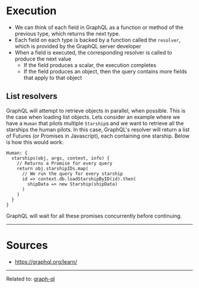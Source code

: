# Execution

- We can think of each field in GraphQL as a function or method of the previous type, which returns the next type.
- Each field on each type is backed by a function called the `resolver`, which is provided by the GraphQL server developer
- When a field is executed, the corresponding resolver is called to produce the next value
	- If the field produces a scalar, the execution completes
	- If the field produces an object, then the query contains more fields that apply to that object

## List resolvers

GraphQL will attempt to retrieve objects in parallel, when possible. This is the case when loading list objects. Lets consider an example where we have a `Human` that pilots multiple `Starship`s and we want to retrieve all the starships the human pilots. In this case, GraphQL's resolver will return a list of Futures (or Promises in Javascript), each containing one starship. Below is how this would work:

```
Human: {
  starships(obj, args, context, info) {
    // Returns a Promise for every query
    return obj.starshipIDs.map( 
	  // We run the query for every starship
      id => context.db.loadStarshipByID(id).then(
        shipData => new Starship(shipData)
      )
    )
  }
}
```

GraphQL will wait for all these promises concurrently before continuing.


---
# Sources
- https://graphql.org/learn/

---

Related to: [graph-ql](graph-ql)